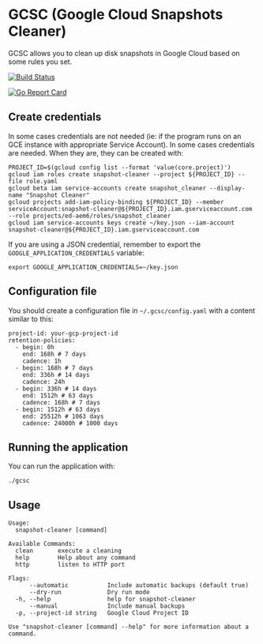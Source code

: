 # GCSC (Google Cloud Snapshots Cleaner)

GCSC allows you to clean up disk snapshots in Google Cloud based on some rules you set.

[![Build Status](https://travis-ci.org/Fale/gcsc.svg?branch=master)](https://travis-ci.org/Fale/gcsc)

[![Go Report Card](https://goreportcard.com/badge/github.com/fale/gcsc)](https://goreportcard.com/report/github.com/fale/gcsc)

## Create credentials
In some cases credentials are not needed (ie: if the program runs on an GCE instance with appropriate Service Account).
In some cases credentials are needed.
When they are, they can be created with:

    PROJECT_ID=$(gcloud config list --format 'value(core.project)')
    gcloud iam roles create snapshot-cleaner --project ${PROJECT_ID} --file role.yaml
    gcloud beta iam service-accounts create snapshot_cleaner --display-name "Snapshot Cleaner"
    gcloud projects add-iam-policy-binding ${PROJECT_ID} --member serviceAccount:snapshot-cleaner@${PROJECT_ID}.iam.gserviceaccount.com --role projects/ed-aem6/roles/snapshot_cleaner
    gcloud iam service-accounts keys create ~/key.json --iam-account snapshot-cleaner@${PROJECT_ID}.iam.gserviceaccount.com

If you are using a JSON credential, remember to export the `GOOGLE_APPLICATION_CREDENTIALS` variable:

    export GOOGLE_APPLICATION_CREDENTIALS=~/key.json

## Configuration file
You should create a configuration file in `~/.gcsc/config.yaml` with a content similar to this:

    project-id: your-gcp-project-id
    retention-policies:
      - begin: 0h
        end: 168h # 7 days
        cadence: 1h
      - begin: 168h # 7 days
        end: 336h # 14 days
        cadence: 24h
      - begin: 336h # 14 days
        end: 1512h # 63 days
        cadence: 168h # 7 days
      - begin: 1512h # 63 days
        end: 25512h # 1063 days
        cadence: 24000h # 1000 days

## Running the application
You can run the application with:

    ./gcsc

## Usage

    Usage:
      snapshot-cleaner [command]
    
    Available Commands:
      clean       execute a cleaning
      help        Help about any command
      http        listen to HTTP port

    Flags:
          --automatic           Include automatic backups (default true)
          --dry-run             Dry run mode
      -h, --help                help for snapshot-cleaner
          --manual              Include manual backups
      -p, --project-id string   Google Cloud Project ID

    Use "snapshot-cleaner [command] --help" for more information about a command.
